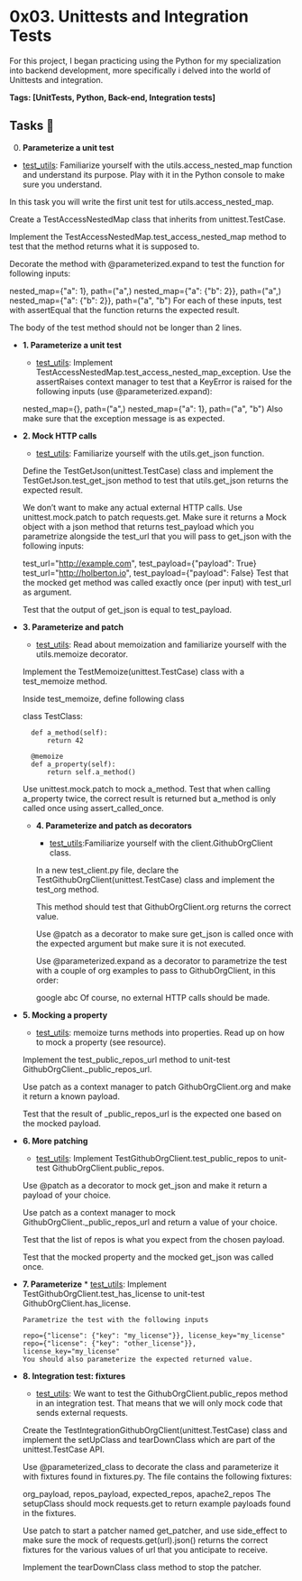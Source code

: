 #  0x03. Unittests and Integration Tests

For this project, I began practicing using the Python for my specialization into backend development, more specifically i delved into the world of Unittests and integration.


**Tags: [UnitTests, Python, Back-end, Integration tests]**

## Tasks :page_with_curl:



0. **Parameterize a unit test**
  * [test_utils](./test_utils.py): Familiarize yourself with the utils.access_nested_map function and understand its purpose. Play with it in the Python console to make sure you understand.
  
  In this task you will write the first unit test for utils.access_nested_map.
  
  Create a TestAccessNestedMap class that inherits from unittest.TestCase.
  
  Implement the TestAccessNestedMap.test_access_nested_map method to test that the method returns what it is supposed to.
  
  Decorate the method with @parameterized.expand to test the function for following inputs:
  
  nested_map={"a": 1}, path=("a",)
  nested_map={"a": {"b": 2}}, path=("a",)
  nested_map={"a": {"b": 2}}, path=("a", "b")
  For each of these inputs, test with assertEqual that the function returns the expected result.
  
  The body of the test method should not be longer than 2 lines.


* **1. Parameterize a unit test**
    * [test_utils](./test_utils.py): Implement TestAccessNestedMap.test_access_nested_map_exception. Use the assertRaises context manager to test that a KeyError is raised for the following inputs (use @parameterized.expand):
    
    nested_map={}, path=("a",)
    nested_map={"a": 1}, path=("a", "b")
    Also make sure that the exception message is as expected.


* **2. Mock HTTP calls**
  * [test_utils](./test_utils.py): Familiarize yourself with the utils.get_json function.
  
  Define the TestGetJson(unittest.TestCase) class and implement the TestGetJson.test_get_json method to test that utils.get_json returns the expected result.
  
  We don’t want to make any actual external HTTP calls. Use unittest.mock.patch to patch requests.get. Make sure it returns a Mock object with a json method that returns test_payload which you parametrize alongside the test_url that you will pass to get_json with the following inputs:
  
  test_url="http://example.com", test_payload={"payload": True}
  test_url="http://holberton.io", test_payload={"payload": False}
  Test that the mocked get method was called exactly once (per input) with test_url as argument.
  
  Test that the output of get_json is equal to test_payload.
  
  
* **3. Parameterize and patch**
    * [test_utils](./test_utils.py): Read about memoization and familiarize yourself with the utils.memoize decorator.
    
    Implement the TestMemoize(unittest.TestCase) class with a test_memoize method.
    
    Inside test_memoize, define following class
    
    class TestClass:
    
        def a_method(self):
            return 42
    
        @memoize
        def a_property(self):
            return self.a_method()
    Use unittest.mock.patch to mock a_method. Test that when calling a_property twice, the correct result is returned but a_method is only called once using assert_called_once.
    
    
  * **4. Parameterize and patch as decorators**
    * [test_utils](./test_utils.py):Familiarize yourself with the client.GithubOrgClient class.
    
    In a new test_client.py file, declare the TestGithubOrgClient(unittest.TestCase) class and implement the test_org method.
    
    This method should test that GithubOrgClient.org returns the correct value.
    
    Use @patch as a decorator to make sure get_json is called once with the expected argument but make sure it is not executed.
    
    Use @parameterized.expand as a decorator to parametrize the test with a couple of org examples to pass to GithubOrgClient, in this order:
    
    google
    abc
    Of course, no external HTTP calls should be made.

    
* **5. Mocking a property**
    * [test_utils](./test_utils.py): memoize turns methods into properties. Read up on how to mock a property (see resource).
    
    Implement the test_public_repos_url method to unit-test GithubOrgClient._public_repos_url.
    
    Use patch as a context manager to patch GithubOrgClient.org and make it return a known payload.
    
    Test that the result of _public_repos_url is the expected one based on the mocked payload.

    
* **6. More patching**
    * [test_utils](./test_utils.py): Implement TestGithubOrgClient.test_public_repos to unit-test GithubOrgClient.public_repos.
    
    Use @patch as a decorator to mock get_json and make it return a payload of your choice.
    
    Use patch as a context manager to mock GithubOrgClient._public_repos_url and return a value of your choice.
    
    Test that the list of repos is what you expect from the chosen payload.
    
    Test that the mocked property and the mocked get_json was called once.
  
    
* **7. Parameterize**
      * [test_utils](./test_utils.py): Implement TestGithubOrgClient.test_has_license to unit-test GithubOrgClient.has_license.
      
      Parametrize the test with the following inputs
      
      repo={"license": {"key": "my_license"}}, license_key="my_license"
      repo={"license": {"key": "other_license"}}, license_key="my_license"
      You should also parameterize the expected returned value.


* **8. Integration test: fixtures**
  * [test_utils](./test_utils.py): We want to test the GithubOrgClient.public_repos method in an integration test. That means that we will only mock code that sends external requests.
  
  Create the TestIntegrationGithubOrgClient(unittest.TestCase) class and implement the setUpClass and tearDownClass which are part of the unittest.TestCase API.
  
  Use @parameterized_class to decorate the class and parameterize it with fixtures found in fixtures.py. The file contains the following fixtures:
  
  org_payload, repos_payload, expected_repos, apache2_repos
  The setupClass should mock requests.get to return example payloads found in the fixtures.
  
  Use patch to start a patcher named get_patcher, and use side_effect to make sure the mock of requests.get(url).json() returns the correct fixtures for the various values of url that you anticipate to receive.
  
  Implement the tearDownClass class method to stop the patcher.
